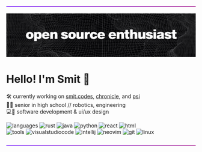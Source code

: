 ![Gradient Divier](gradient_divider_1200x5.gif)

![Github Banner](github_banner.jpg "Github Banner")

# Hello! I'm Smit 👋
🛠️ currently working on [smit.codes](https://github.com/smit4k/smit.codes), [chronicle](https://github.com/smit4k/chronicle), and [psi](https://github.com/smit4k/psi) <br> 🧑‍🎓 senior in high school // robotics, engineering <br> 💻🎨 software development & ui/ux design

![languages](https://img.shields.io/static/v1?label=&message=Languages:&color=555&style=flat-square)
![rust](https://img.shields.io/static/v1?logo=rust&label=&message=Rust&color=111&logoColor=AAA&style=flat-square)
![java](https://img.shields.io/static/v1?logo=openjdk&label=&message=Java&color=111&logoColor=AAA&style=flat-square)
![python](https://img.shields.io/static/v1?logo=python&label=&message=Python&color=111&logoColor=AAA&style=flat-square)
![react](https://img.shields.io/static/v1?logo=react&label=&message=React&color=111&logoColor=AAA&style=flat-square)
![html](https://img.shields.io/static/v1?logo=html5&label=&message=HTML/CSS&color=111&logoColor=AAA&style=flat-square)
<br>
![tools](https://img.shields.io/static/v1?label=&message=Tools:&color=555&style=flat-square)
![visualstudiocode](https://img.shields.io/static/v1?logo=visual-studio-code&label=&message=Visual%20Studio%20Code&color=111&logoColor=AAA&style=flat-square)
![intellij](https://img.shields.io/static/v1?logo=intellij-idea&label=&message=IntelliJ%20IDEs&color=111&logoColor=AAA&style=flat-square)
![neovim](https://img.shields.io/static/v1?logo=neovim&label=&message=NeoVim&color=111&logoColor=AAA&style=flat-square)
![git](https://img.shields.io/static/v1?logo=git&label=&message=Git&color=111&logoColor=AAA&style=flat-square)
![linux](https://img.shields.io/static/v1?logo=linux&label=&message=Linux&color=111&logoColor=AAA&style=flat-square)

![Gradient Divier](gradient_divider_1200x5.gif)
